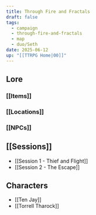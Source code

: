 ```yaml
---
title: Through Fire and Fractals
draft: false
tags:
  - campaign
  - through-fire-and-fractals
  - map
  - duo/Seth
date: 2025-06-12
up: "[[TTRPG Home|00]]"
---
```


## Lore

### [[Items]]

### [[Locations]]

### [[NPCs]]

## [[Sessions]]

- [[Session 1 - Thief and Flight]]
- [[Session 2 - The Escape]]

## Characters

- [[Ten Jay]]
- [[Torrell Tharock]]